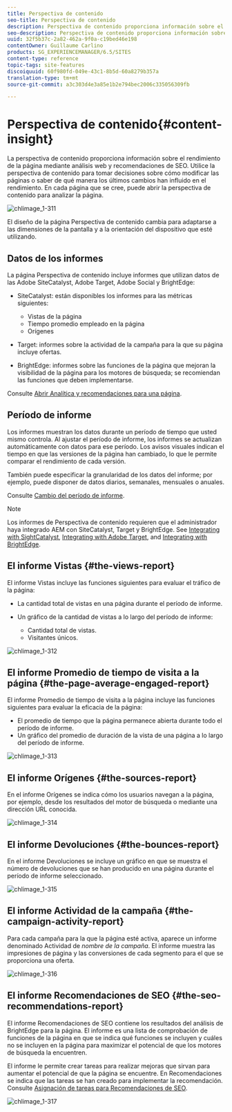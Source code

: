 ```yaml
---
title: Perspectiva de contenido
seo-title: Perspectiva de contenido
description: Perspectiva de contenido proporciona información sobre el rendimiento de la página mediante la analítica web y la recomendación de SEO
seo-description: Perspectiva de contenido proporciona información sobre el rendimiento de la página mediante análisis web y recomendaciones SEO
uuid: 32f5b37c-2a82-462a-9f0a-c19bed46e198
contentOwner: Guillaume Carlino
products: SG_EXPERIENCEMANAGER/6.5/SITES
content-type: reference
topic-tags: site-features
discoiquuid: 60f980fd-049e-43c1-8b5d-60a8279b357a
translation-type: tm+mt
source-git-commit: a3c303d4e3a85e1b2e794bec2006c335056309fb

---
```



# Perspectiva de contenido{#content-insight}

La perspectiva de contenido proporciona información sobre el rendimiento de la página mediante análisis web y recomendaciones de SEO. Utilice la perspectiva de contenido para tomar decisiones sobre cómo modificar las páginas o saber de qué manera los últimos cambios han influido en el rendimiento. En cada página que se cree, puede abrir la perspectiva de contenido para analizar la página.

![chlimage_1-311](assets/chlimage_1-311.png)

El diseño de la página Perspectiva de contenido cambia para adaptarse a las dimensiones de la pantalla y a la orientación del dispositivo que esté utilizando.

## Datos de los informes

La página Perspectiva de contenido incluye informes que utilizan datos de las Adobe SiteCatalyst, Adobe Target, Adobe Social y BrightEdge:

* SiteCatalyst: están disponibles los informes para las métricas siguientes:

   * Vistas de la página
   * Tiempo promedio empleado en la página
   * Orígenes

* Target: informes sobre la actividad de la campaña para la que su página incluye ofertas.
* BrightEdge: informes sobre las funciones de la página que mejoran la visibilidad de la página para los motores de búsqueda; se recomiendan las funciones que deben implementarse.

Consulte [Abrir Analítica y recomendaciones para una página](/help/sites-authoring/ci-analyze.md#opening-analytics-and-recommendations-for-a-page).

## Período de informe

Los informes muestran los datos durante un período de tiempo que usted mismo controla. Al ajustar el período de informe, los informes se actualizan automáticamente con datos para ese período. Los avisos visuales indican el tiempo en que las versiones de la página han cambiado, lo que le permite comparar el rendimiento de cada versión.

También puede especificar la granularidad de los datos del informe; por ejemplo, puede disponer de datos diarios, semanales, mensuales o anuales.

Consulte [Cambio del período de informe](/help/sites-authoring/ci-analyze.md#changing-the-reporting-period).

>[!NOTE]
>
>Los informes de Perspectiva de contenido requieren que el administrador haya integrado AEM con SiteCatalyst, Target y BrightEdge. See [Integrating with SightCatalyst](/help/sites-administering/adobeanalytics.md), [Integrating with Adobe Target](/help/sites-administering/target.md), and [Integrating with BrightEdge](/help/sites-administering/brightedge.md).

## El informe Vistas {#the-views-report}

El informe Vistas incluye las funciones siguientes para evaluar el tráfico de la página:

* La cantidad total de vistas en una página durante el período de informe.
* Un gráfico de la cantidad de vistas a lo largo del período de informe:

   * Cantidad total de vistas.
   * Visitantes únicos.

![chlimage_1-312](assets/chlimage_1-312.png)

## El informe Promedio de tiempo de visita a la página {#the-page-average-engaged-report}

El informe Promedio de tiempo de visita a la página incluye las funciones siguientes para evaluar la eficacia de la página:

* El promedio de tiempo que la página permanece abierta durante todo el período de informe.
* Un gráfico del promedio de duración de la vista de una página a lo largo del período de informe.

![chlimage_1-313](assets/chlimage_1-313.png)

## El informe Orígenes {#the-sources-report}

En el informe Orígenes se indica cómo los usuarios navegan a la página, por ejemplo, desde los resultados del motor de búsqueda o mediante una dirección URL conocida.

![chlimage_1-314](assets/chlimage_1-314.png)

## El informe Devoluciones {#the-bounces-report}

En el informe Devoluciones se incluye un gráfico en que se muestra el número de devoluciones que se han producido en una página durante el período de informe seleccionado.

![chlimage_1-315](assets/chlimage_1-315.png)

## El informe Actividad de la campaña {#the-campaign-activity-report}

Para cada campaña para la que la página esté activa, aparece un informe denominado Actividad de *nombre de la campaña*. El informe muestra las impresiones de página y las conversiones de cada segmento para el que se proporciona una oferta.

![chlimage_1-316](assets/chlimage_1-316.png)

## El informe Recomendaciones de SEO {#the-seo-recommendations-report}

El informe Recomendaciones de SEO contiene los resultados del análisis de BrightEdge para la página. El informe es una lista de comprobación de funciones de la página en que se indica qué funciones se incluyen y cuáles no se incluyen en la página para maximizar el potencial de que los motores de búsqueda la encuentren.

El informe le permite crear tareas para realizar mejoras que sirvan para aumentar el potencial de que la página se encuentre. En Recomendaciones se indica que las tareas se han creado para implementar la recomendación. Consulte [Asignación de tareas para Recomendaciones de SEO](/help/sites-authoring/ci-analyze.md#assigning-tasks-for-seo-recommendations).

![chlimage_1-317](assets/chlimage_1-317.png)


